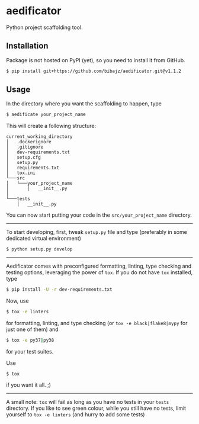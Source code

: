 # aedificator
Python project scaffolding tool.

## Installation
Package is not hosted on PyPI (yet), so you need to install it from GitHub.

```bash
$ pip install git+https://github.com/bibajz/aedificator.git@v1.1.2
```

## Usage
In the directory where you want the scaffolding to happen, type
```bash
$ aedificate your_project_name
```
This will create a following structure:
```
current_working_directory
│   .dockerignore    
│   .gitignore
│   dev-requirements.txt
│   setup.cfg
│   setup.py
│   requirements.txt
│   tox.ini
└───src
│   └───your_project_name
│       │   __init__.py
│   
└───tests
    │   __init__.py
```

You can now start putting your code in the `src/your_project_name` directory. 

---------------------------------------------------------------------------------------
To start developing, first, tweak `setup.py` file and type (preferably in some
dedicated virtual environment)
```bash
$ python setup.py develop
```
---------------------------------------------------------------------------------------
Aedificator comes with preconfigured formatting, linting, type checking and testing
options, leveraging the power of `tox`. If you do not have `tox` installed, type
```bash
$ pip install -U -r dev-requirements.txt 
```

Now, use
```bash
$ tox -e linters
```
for formatting, linting, and type checking (or `tox -e black|flake8|mypy` for just one
of them) and
```bash
$ tox -e py37|py38
```
for your test suites. 

Use
```
$ tox
``` 
if you want it all. ;)

---------------------------------------------------------------------------------------
A small note: `tox` will fail as long as you have no tests in your `tests` directory.
If you like to see green colour, while you still have no tests, limit yourself to
`tox -e linters` (and hurry to add some tests)